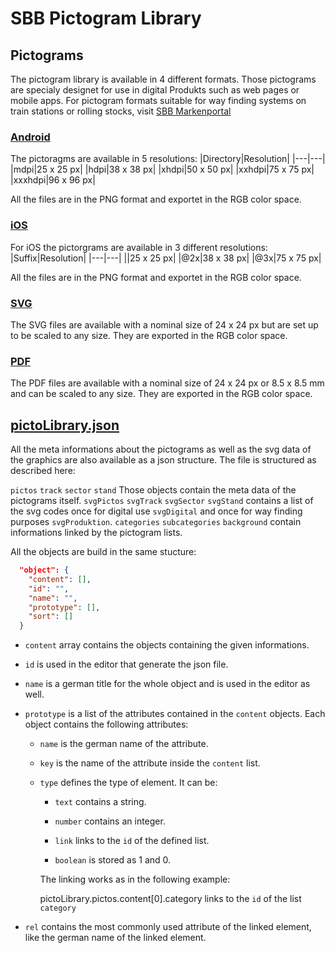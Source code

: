 # SBB Pictogram Library
## Pictograms
The pictogram library is available in 4 different formats. Those pictograms are specialy designet for use in digital Produkts such as web pages or mobile apps. 
For pictogram formats suitable for way finding systems on train stations or rolling stocks, visit [SBB Markenportal](https://company.sbb.ch/de/ueber-die-sbb/profil/sbb-markenportal/signaletik/signaletik-bahnhof.html)
### [Android](https://github.com/sbb-design-systems/picto-library/tree/master/pictos/android)
The pictoragms are available in 5 resolutions: 
|Directory|Resolution|
|---|---|
|mdpi|25 x 25 px|
|hdpi|38 x 38 px|
|xhdpi|50 x 50 px|
|xxhdpi|75 x 75 px|
|xxxhdpi|96 x 96 px|

All the files are in the PNG format and exportet in the RGB color space. 
### [iOS](https://github.com/sbb-design-systems/picto-library/tree/master/pictos/ios)
For iOS the pictorgrams are available in 3 different resolutions: 
|Suffix|Resolution|
|---|---|
||25 x 25 px|
|@2x|38 x 38 px|
|@3x|75 x 75 px|

All the files are in the PNG format and exportet in the RGB color space. 
### [SVG](https://github.com/sbb-design-systems/picto-library/tree/master/pictos/svg-digital)
The SVG files are available with a nominal size of 24 x 24 px but are set up to be scaled to any size. They are exported in the RGB color space. 
### [PDF](https://github.com/sbb-design-systems/picto-library/tree/master/pictos/pdf-digital)
The PDF files are available with a nominal size of 24 x 24 px or 8.5 x 8.5 mm and can be scaled to any size. They are exported in the RGB color space. 
## [pictoLibrary.json](https://github.com/sbb-design-systems/picto-library/blob/master/pictoLibrary.json)
All the meta informations about the pictograms as well as the svg data of the graphics are also available as a json structure. The file is structured as described here: 

`pictos` `track` `sector` `stand` Those objects contain the meta data of the pictograms itself. 
`svgPictos` `svgTrack` `svgSector` `svgStand` contains a list of the svg codes once for digital use `svgDigital` and once for way finding purposes `svgProduktion`. 
`categories` `subcategories` `background` contain informations linked by the pictogram lists. 

All the objects are build in the same stucture: 

```json
  "object": {
    "content": [],
    "id": "",
    "name": "",
    "prototype": [],
    "sort": []
  }
```

* `content` array contains the objects containing the given informations. 

* `id` is used in the editor that generate the json file. 

* `name` is a german title for the whole object and is used in the editor as well. 

* `prototype` is a list of the attributes contained in the `content` objects. Each object contains the following attributes: 

  * `name` is the german name of the attribute. 

  * `key` is the name of the attribute inside the `content` list. 

  * `type` defines the type of element. It can be: 

    * `text` contains a string. 

    * `number` contains an integer. 

    * `link` links to the `id` of the defined list. 

    * `boolean` is stored as 1 and 0. 

    The linking works as in the following example: 

    pictoLibrary.pictos.content[0].category links to the `id` of the list `category`
    
* `rel` contains the most commonly used attribute of the linked element, like the german name of the linked element. 
